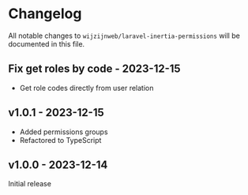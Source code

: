 # Changelog

All notable changes to `wijzijnweb/laravel-inertia-permissions` will be documented in this file.

## Fix get roles by code - 2023-12-15

- Get role codes directly from user relation

## v1.0.1 - 2023-12-15

- Added permissions groups
- Refactored to TypeScript

## v1.0.0 - 2023-12-14

Initial release
